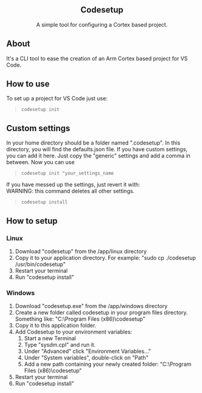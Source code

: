 <h2 style="text-align:center"> Codesetup </h2>
<p style="text-align:center"> A simple tool for configuring a Cortex based project.</p>

## About ##
It's a CLI tool to ease the creation of an Arm Cortex based project for VS Code.

## How to use ##
To set up a project for VS Code just use:

> `codesetup init`


## Custom settings ##
In your home directory should be a folder named ".codesetup". In this directory, you will find the defaults.json file. If you have custom settings, you can add it here. Just copy the "generic" settings and add a comma in between. Now you can use 

> `codesetup init "your_settings_name`

If you have messed up the settings, just revert it with: </br>
WARNING: this command deletes all other settings. 

> `codesetup install`

## How to setup ##
### Linux ###
1. Download "codesetup" from the /app/linux directory
2. Copy it to your application directory. For example: "sudo cp ./codesetup /usr/bin/codesetup"
3. Restart your terminal
4. Run "codesetup install"

### Windows ###
1. Download "codesetup.exe" from the /app/windows directory
2. Create a new folder called codesetup in your program files directory. Something like: "C:\Program Files (x86)\codesetup"
3. Copy it to this application folder. 
4. Add Codesetup to your environment variables:
   1. Start a new Terminal
   2. Type "sysdm.cpl" and run it.
   3. Under "Advanced" click "Environment Variables..."
   4. Under "System variables", double-click on "Path"
   5. Add a new path containing your newly created folder: "C:\Program Files (x86)\codesetup"
5. Restart your terminal
6. Run "codesetup install"